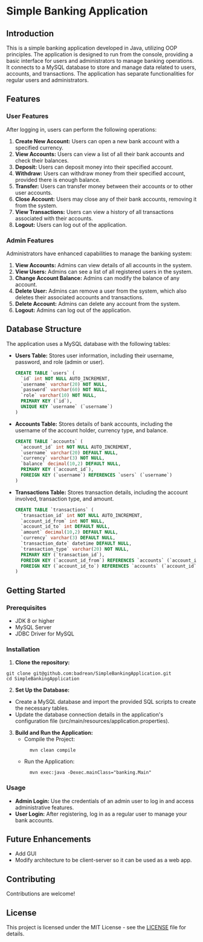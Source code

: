 # Simple Banking Application

## Introduction
This is a simple banking application developed in Java, utilizing OOP principles. The application is designed to run from the console, providing a basic interface for users and administrators to manage banking operations. It connects to a MySQL database to store and manage data related to users, accounts, and transactions. The application has separate functionalities for regular users and administrators.

## Features

### User Features
After logging in, users can perform the following operations:

1. <b>Create New Account:</b> Users can open a new bank account with a specified currency.
2. <b>View Accounts:</b> Users can view a list of all their bank accounts and check their balances.
3. <b>Deposit:</b> Users can deposit money into their specified account.
4. <b>Withdraw:</b> Users can withdraw money from their specified account, provided there is enough balance.
5. <b>Transfer:</b> Users can transfer money between their accounts or to other user accounts.
6. <b>Close Account:</b> Users may close any of their bank accounts, removing it from the system.
7. <b>View Transactions:</b> Users can view a history of all transactions associated with their accounts.
8. <b>Logout:</b> Users can log out of the application.

### Admin Features
Administrators have enhanced capabilities to manage the banking system:

1. <b>View Accounts:</b> Admins can view details of all accounts in the system.
2. <b>View Users:</b> Admins can see a list of all registered users in the system.
3. <b>Change Account Balance:</b> Admins can modify the balance of any account.
4. <b>Delete User:</b> Admins can remove a user from the system, which also deletes their associated accounts and transactions.
5. <b>Delete Account:</b> Admins can delete any account from the system.
6. <b>Logout:</b> Admins can log out of the application.

## Database Structure
The application uses a MySQL database with the following tables:

* <b>Users Table:</b> Stores user information, including their username, password, and role (admin or user).
  ```SQL
  CREATE TABLE `users` (
    `id` int NOT NULL AUTO_INCREMENT,
    `username` varchar(20) NOT NULL,
    `password` varchar(60) NOT NULL,
    `role` varchar(10) NOT NULL,
    PRIMARY KEY (`id`),
    UNIQUE KEY `username` (`username`)
  )
  ```

* <b>Accounts Table:</b> Stores details of bank accounts, including the username of the account holder, currency type, and balance.
  ```SQL
  CREATE TABLE `accounts` (
    `account_id` int NOT NULL AUTO_INCREMENT,
    `username` varchar(20) DEFAULT NULL,
    `currency` varchar(3) NOT NULL,
    `balance` decimal(10,2) DEFAULT NULL,
    PRIMARY KEY (`account_id`),
    FOREIGN KEY (`username`) REFERENCES `users` (`username`)
  )
  ```

* <b>Transactions Table:</b> Stores transaction details, including the account involved, transaction type, and amount.
  ```SQL
  CREATE TABLE `transactions` (
    `transaction_id` int NOT NULL AUTO_INCREMENT,
    `account_id_from` int NOT NULL,
    `account_id_to` int DEFAULT NULL,
    `amount` decimal(10,2) DEFAULT NULL,
    `currency` varchar(3) DEFAULT NULL,
    `transaction_date` datetime DEFAULT NULL,
    `transaction_type` varchar(20) NOT NULL,
    PRIMARY KEY (`transaction_id`),
    FOREIGN KEY (`account_id_from`) REFERENCES `accounts` (`account_id`),
    FOREIGN KEY (`account_id_to`) REFERENCES `accounts` (`account_id`)
  )
  ```

## Getting Started
### Prerequisites
  * JDK 8 or higher
  * MySQL Server
  * JDBC Driver for MySQL

### Installation
1. <b>Clone the repository:</b>
  ```
  git clone git@github.com:badrean/SimpleBankingApplication.git
  cd SimpleBankingApplication
  ```

2. <b>Set Up the Database:</b>
  * Create a MySQL database and import the provided SQL scripts to create the necessary tables.
  * Update the database connection details in the application's configuration file (src/main/resources/application.properties).

3. <b>Build and Run the Application:</b>
   * Compile the Project:
     ```
       mvn clean compile
     ```
   * Run the Application:
     ```
       mvn exec:java -Dexec.mainClass="banking.Main"
     ```
### Usage
* <b>Admin Login:</b> Use the credentials of an admin user to log in and access administrative features.
* <b>User Login:</b> After registering, log in as a regular user to manage your bank accounts.

## Future Enhancements
* Add GUI
* Modify architecture to be client-server so it can be used as a web app.

## Contributing
Contributions are welcome!

## License
This project is licensed under the MIT License - see the [LICENSE](https://github.com/badrean/SimpleBankingApplication/blob/main/LICENSE) file for details.
